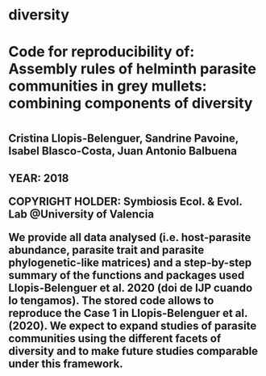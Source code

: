 # diversity
<h1>Code for reproducibility of: Assembly rules of helminth parasite communities in grey mullets: combining components of diversity<h1>
  <h2>Cristina Llopis-Belenguer, Sandrine Pavoine, Isabel Blasco-Costa, Juan Antonio Balbuena<h2>
  <p><b>YEAR:</b> 2018  </p> 
<p><b>COPYRIGHT HOLDER:</b> Symbiosis Ecol. & Evol. Lab @University of Valencia</p>
<p>We provide all data analysed (i.e. host-parasite abundance, parasite trait and parasite phylogenetic-like matrices) and a step-by-step summary of the functions and packages used Llopis-Belenguer et al. 2020 (doi de IJP cuando lo tengamos). The stored code allows to reproduce the Case 1 in Llopis-Belenguer et al. (2020). We expect to expand studies of parasite communities using the different facets of diversity and to make future studies comparable under this framework.</p>

